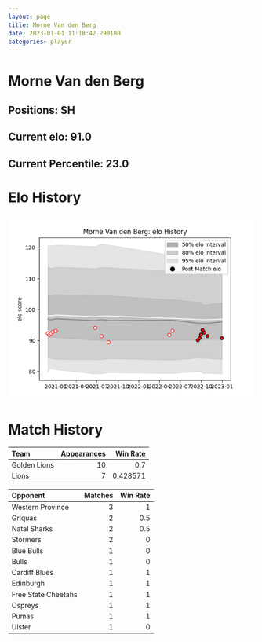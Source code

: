 ```yaml
---  
layout: page  
title: Morne Van den Berg  
date: 2023-01-01 11:18:42.790100  
categories: player  
---
```

# Morne Van den Berg

## Positions: SH

## Current elo: 91.0

## Current Percentile: 23.0

# Elo History


![elo history](history_MorneVandenBerg.png)
# Match History


| Team         |   Appearances |   Win Rate |
|:-------------|--------------:|-----------:|
| Golden Lions |            10 |   0.7      |
| Lions        |             7 |   0.428571 |

| Opponent            |   Matches |   Win Rate |
|:--------------------|----------:|-----------:|
| Western Province    |         3 |        1   |
| Griquas             |         2 |        0.5 |
| Natal Sharks        |         2 |        0.5 |
| Stormers            |         2 |        0   |
| Blue Bulls          |         1 |        0   |
| Bulls               |         1 |        0   |
| Cardiff Blues       |         1 |        1   |
| Edinburgh           |         1 |        1   |
| Free State Cheetahs |         1 |        1   |
| Ospreys             |         1 |        1   |
| Pumas               |         1 |        1   |
| Ulster              |         1 |        0   |